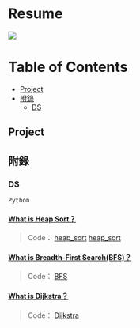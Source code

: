 # Resume
![](https://miro.medium.com/max/1000/1*q0oHsN6JNQWt2amY5hagGw.gif)

# Table of Contents
- [Project](#project)
- [附錄](#附錄)
  - [DS](#ds)

## Project

## 附錄

### DS
`Python`

#### [What is Heap Sort？](https://en.wikipedia.org/wiki/Heapsort)  
> Code： [heap_sort](https://github.com/KID16Studio/resume/blob/main/DS/heap_sort_05131011.py)
> <a href="https://github.com/KID16Studio/resume/blob/main/DS/heap_sort_05131011.py" target="_blank">heap_sort</a>


#### [What is Breadth-First Search(BFS)？](https://en.wikipedia.org/wiki/Breadth-first_search)
> Code： [BFS](https://github.com/KID16Studio/resume/blob/main/DS/BFS_05131011.py)

#### [What is Dijkstra？](https://zh.wikipedia.org/zh-tw/%E6%88%B4%E5%85%8B%E6%96%AF%E7%89%B9%E6%8B%89%E7%AE%97%E6%B3%95)  
> Code： [Dijkstra](https://github.com/KID16Studio/resume/blob/main/DS/Dijkstra_05131011.py)
